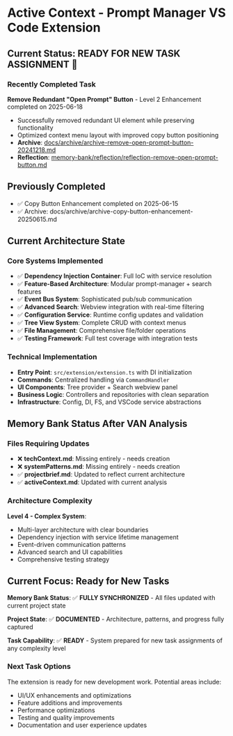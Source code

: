 # Active Context - Prompt Manager VS Code Extension

## Current Status: READY FOR NEW TASK ASSIGNMENT 🚀

### Recently Completed Task

**Remove Redundant "Open Prompt" Button** - Level 2 Enhancement completed on 2025-06-18

- Successfully removed redundant UI element while preserving functionality
- Optimized context menu layout with improved copy button positioning
- **Archive**: [docs/archive/archive-remove-open-prompt-button-20241218.md](../docs/archive/archive-remove-open-prompt-button-20241218.md)
- **Reflection**: [memory-bank/reflection/reflection-remove-open-prompt-button.md](reflection/reflection-remove-open-prompt-button.md)

## Previously Completed

- ✅ Copy Button Enhancement completed on 2025-06-15
- ✅ Archive: docs/archive/archive-copy-button-enhancement-20250615.md

## Current Architecture State

### Core Systems Implemented

- ✅ **Dependency Injection Container**: Full IoC with service resolution
- ✅ **Feature-Based Architecture**: Modular prompt-manager + search features
- ✅ **Event Bus System**: Sophisticated pub/sub communication
- ✅ **Advanced Search**: Webview integration with real-time filtering
- ✅ **Configuration Service**: Runtime config updates and validation
- ✅ **Tree View System**: Complete CRUD with context menus
- ✅ **File Management**: Comprehensive file/folder operations
- ✅ **Testing Framework**: Full test coverage with integration tests

### Technical Implementation

- **Entry Point**: `src/extension/extension.ts` with DI initialization
- **Commands**: Centralized handling via `CommandHandler`
- **UI Components**: Tree provider + Search webview panel
- **Business Logic**: Controllers and repositories with clean separation
- **Infrastructure**: Config, DI, FS, and VSCode service abstractions

## Memory Bank Status After VAN Analysis

### Files Requiring Updates

- ❌ **techContext.md**: Missing entirely - needs creation
- ❌ **systemPatterns.md**: Missing entirely - needs creation
- ✅ **projectbrief.md**: Updated to reflect current architecture
- ✅ **activeContext.md**: Updated with current analysis

### Architecture Complexity

**Level 4 - Complex System**:

- Multi-layer architecture with clear boundaries
- Dependency injection with service lifetime management
- Event-driven communication patterns
- Advanced search and UI capabilities
- Comprehensive testing strategy

## Current Focus: Ready for New Tasks

**Memory Bank Status**: ✅ **FULLY SYNCHRONIZED** - All files updated with current project state

**Project State**: ✅ **DOCUMENTED** - Architecture, patterns, and progress fully captured

**Task Capability**: ✅ **READY** - System prepared for new task assignments of any complexity level

### Next Task Options

The extension is ready for new development work. Potential areas include:

- UI/UX enhancements and optimizations
- Feature additions and improvements
- Performance optimizations
- Testing and quality improvements
- Documentation and user experience updates
